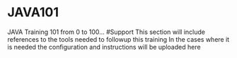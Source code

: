 # JAVA101
JAVA Training 101 from 0 to 100...
#Support 
This section will include references to the tools needed to followup this training
In the cases where it is needed the configuration and instructions will be uploaded here